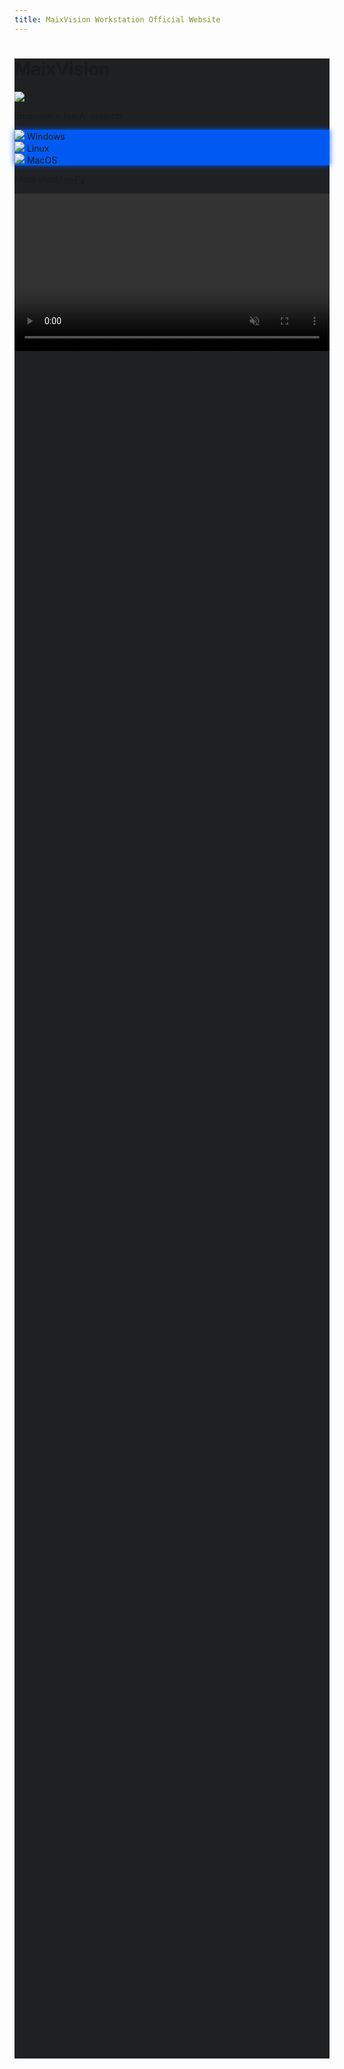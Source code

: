```yaml
---
title: MaixVision Workstation Official Website
---
```



<div>
<script src="/static/css/tailwind.css"></script>
</div>

<style>
#page_wrapper {
    background-color: #1f2022;
}
.md_page #page_content > div {
    width: 100%;
    max-width: 100%;
}
#file_list_wrapper {
    display: none;
    position: fixed;
    width: 100vw;
    height: 100vh;
    background-color: #000000cc;
    z-index: 1000;
    top: 0;
    left: 0;
}
#file_list {
    background-color: #FAFAFA;
    border-radius: 3px;
    max-width: 80%;
    min-width: 400px;
    max-height: 80%;
    min-height: 200px;
    overflow-y: auto;
}
#maixvision_video {
    height: 35rem;
}
@media (max-width: 1670px) {
    #maixvision_video {
        height: 30rem;
    }
}
@media (max-width: 1280px) {
    #maixvision_video {
        height: 20rem;
    }
}
@media (max-width: 1024px) {
    #maixvision_video {
        width: 100%;
        height: auto;
    }
}
.btn, #page_content .btn, #content_body .btn {
    background: #005af2;
    box-shadow: 0px 0px 2px 0px #005af2;
}
.btn, #page_content .btn:hover, #content_body .btn:hover {
    background: #005af2;
    box-shadow: 0px 0px 10px 0px #005af2;
}
</style>

<div id="file_list_wrapper" class="flex justify-center items-center">
    <div id="file_list" class="flex flex-col justify-center items-center space-y-5 px-5 py-10">
    </div>
</div>

<div class="w-full flex flex-wrap-reverse justify-center items-center" style="min-height:80vh; background-color:#1f2022">
    <div class="flex flex-col justify-center items-center p-10">
        <h1 class="text-4xl font-bold text-white hidden">MaixVision</h1>
        <img src="/static/image/maixvision_hor.svg" class="pointer-events-none" />
        <p class="text-xm text-white">Empower edge AI projects</p>
        <div class="flex flex-row space-x-4 pt-10">
            <div id="win_download" class="btn flex w-32 space-x-1 justify-center items-center">
                <img src="/static/image/download.svg" class="pointer-events-none h-6 w-6" />
                <span class="text-lg">Windows</span>
            </div>
            <div id="linux_download" class="btn flex w-32 space-x-1 justify-center items-center">
                <img src="/static/image/download.svg" class="pointer-events-none h-6 w-6" />
                <span class="text-lg">Linux</span>
            </div>
            <div id="macos_download" class="btn flex w-32 space-x-1 justify-center items-center">
                <img src="/static/image/download.svg" class="pointer-events-none h-6 w-6" />
                <span class="text-lg">MacOS</span>
            </div>
        </div>
        <div class="mt-10">
            <p><span class="mr-2">More visit</span><a href="https://wiki.sipeed.com/maixpy/">MaixPy</a></p>
        </div>
    </div>
    <video id="maixvision_video" class="p-5" controls="false" autoplay loop muted preload src="https://wiki.sipeed.com/maixpy/static/video/maixvision.mp4" type="video/mp4">
    MaixVision
    </video>
</div>

<script>
async function getLatestVersion(filename) {
    const timestamp = new Date().getTime();
    const url = `https://cdn.sipeed.com/maixvision/${filename}.json?t=${timestamp}`;

    const response = await fetch(url);
    const data = await response.json();
    if(data.error) {
        showMsgInfo("load data failed: " + data.error);
        return;
    }
    return data;
}


var win_download = document.getElementById('win_download');
var linux_download = document.getElementById('linux_download');
var macos_download = document.getElementById('macos_download');
var file_list_wrapper = document.getElementById('file_list_wrapper');
var file_list = document.getElementById('file_list');

var win_info = undefined;
var linux_info = undefined;
var macos_info = undefined;

function showMsgInfo(msg) {
    file_list_wrapper.style.display = 'flex';
    let file_list = document.getElementById('file_list');
    file_list.innerHTML = '';
    var p = document.createElement('p');
    p.innerText = msg;
    file_list.appendChild(p);
}

function showList(files) {
    file_list_wrapper.style.display = 'flex';
    file_list.innerHTML = '';
    for (let i = files.length - 1; i >= 0; i--) {
        var a = document.createElement('a');

        a.href = 'https://cdn.sipeed.com/maixvision/' + win_info.version + '/' + files[i].url;
        a.innerText = files[i].url;
        a.className = 'p-4 bg-blue-700 text-lg rounded-md shadow hover:bg-blue-800 hover:shadow-xl';
        a.style = 'color: #FFFFFF';
        a.addEventListener('click', function () {
            file_list_wrapper.style.display = 'none';
        })

        file_list.appendChild(a);
    };

}

file_list_wrapper.addEventListener('click', function () {
    file_list_wrapper.style.display = 'none';
});

// listen to the click event
win_download.addEventListener('click', async function () {
    if (win_info === undefined) {
        showMsgInfo('Loading, please wait for a moment');
        return;
    }
    // if (win_info.files.length === 1) {
    //     window.location.href = 'https://cdn.sipeed.com/maixvision/' + win_info.version + '/' + win_info.files[0].url;
    // } else {
    //     showList(win_info.files);
    // }
    showList(win_info.files);
});

linux_download.addEventListener('click', async function () {
    if (linux_info === undefined) {
        showMsgInfo('Loading, please wait for a moment');
        return;
    }
    // if (linux_info.files.length === 1) {
    //     window.location.href = 'https://cdn.sipeed.com/maixvision/' + linux_info.version + '/' + linux_info.files[0].url;
    // } else {
    //     showList(linux_info.files);
    // }
    showList(linux_info.files);
});

macos_download.addEventListener('click', async function () {
    if (macos_info === undefined) {
        showMsgInfo('Loading, please wait for a moment');
        return;
    }
    // if (macos_info.files.length === 1) {
    //     window.location.href = 'https://cdn.sipeed.com/maixvision/' + macos_info.version + '/' + macos_info.files[0].url;
    // } else {
    //     showList(macos_info.files);
    // }
    showList(macos_info.files);
});

getLatestVersion("latest").then(function (data) {
    win_info = data;
});
getLatestVersion("latest-linux").then(function (data) {
    linux_info = data;
});
getLatestVersion("latest-macos").then(function (data) {
    macos_info = data;
});

</script>
